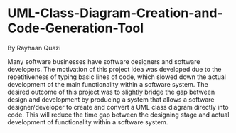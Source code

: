 # UML-Class-Diagram-Creation-and-Code-Generation-Tool

By Rayhaan Quazi

Many software businesses have software designers and software developers. The motivation of this project idea was developed due to the repetitiveness of typing basic lines of code, which slowed down the actual development of the main functionality within a software system. The desired outcome of this project was to slightly bridge the gap between design and development by producing a system that allows a software designer/developer to create and convert a UML class diagram directly into code. This will reduce the time gap between the designing stage and actual development of functionality within a software system.
